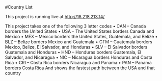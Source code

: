 #Country List

This project is running live at http://18.218.213.14/

This project takes one of the following 3 letter codes
    • CAN – Canada borders the United States
    • USA – The United States borders Canada and Mexico
    • MEX – Mexico borders the United States, Guatemala, and Belize
    • BLZ – Belize borders Mexico and Guatemala
    • GTM – Guatemala borders Mexico, Belize, El Salvador, and Honduras
    • SLV – El Salvador borders Guatemala and Honduras
    • HND – Honduras borders Guatemala, El Salvador, and Nicaragua
    • NIC – Nicaragua borders Honduras and Costa Rica
    • CRI – Costa Rica borders Nicaragua and Panama
    • PAN – Panama borders Costa Rica
And shows the fastest path between the USA and that country
